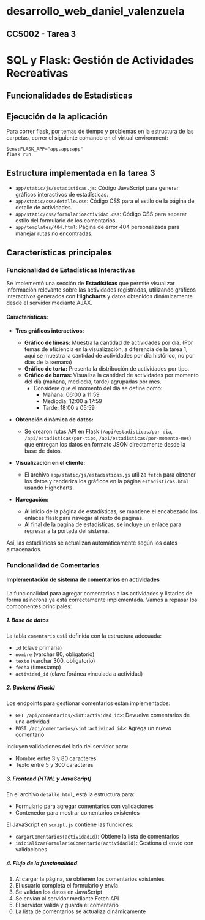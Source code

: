 # desarrollo_web_daniel_valenzuela

## CC5002 - Tarea 3

# SQL y Flask: Gestión de Actividades Recreativas

## Funcionalidades de Estadísticas

## Ejecución de la aplicación

Para correr flask, por temas de tiempo y problemas en la estructura de las carpetas, correr el siguiente comando en 
el virtual environment:
```
$env:FLASK_APP="app.app:app"
flask run
```

## Estructura implementada en la tarea 3

- `app/static/js/estadisticas.js`: Código JavaScript para generar gráficos interactivos de estadísticas.
- `app/static/css/detalle.css`: Código CSS para el estilo de la página de detalle de actividades.
- `app/static/css/formularioactividad.css`: Código CSS para separar estilo del formulario de los comentarios.
- `app/templates/404.html`: Página de error 404 personalizada para manejar rutas no encontradas.


## Características principales

### Funcionalidad de Estadísticas Interactivas

Se implementó una sección de **Estadísticas** que permite visualizar información relevante sobre las actividades registradas, 
utilizando gráficos interactivos generados con **Highcharts** y datos obtenidos dinámicamente desde el servidor mediante AJAX.

#### Características:

- **Tres gráficos interactivos:**
  - **Gráfico de líneas:** Muestra la cantidad de actividades por día. (Por temas de eficiencia en la visualización, a diferencia de la tarea 1, 
aquí se muestra la cantidad de actividades por día histórico, no por días de la semana)
  - **Gráfico de torta:** Presenta la distribución de actividades por tipo.
  - **Gráfico de barras:** Visualiza la cantidad de actividades por momento del día (mañana, mediodía, tarde) agrupadas por mes. 
    - Considere que el momento del día se define como:
      - Mañana: 06:00 a 11:59
      - Mediodía: 12:00 a 17:59
      - Tarde: 18:00 a 05:59
- **Obtención dinámica de datos:**
  - Se crearon rutas API en Flask (`/api/estadisticas/por-dia`, `/api/estadisticas/por-tipo`, `/api/estadisticas/por-momento-mes`) 
que entregan los datos en formato JSON directamente desde la base de datos.

- **Visualización en el cliente:**
  - El archivo `app/static/js/estadisticas.js` utiliza `fetch` para obtener los datos y renderiza los gráficos en la página `estadisticas.html` 
usando Highcharts.

- **Navegación:**
  - Al inicio de la página de estadísticas, se mantiene el encabezado los enlaces flask para navegar al resto de páginas.
  - Al final de la página de estadísticas, se incluye un enlace para regresar a la portada del sistema.

Así, las estadísticas se actualizan automáticamente según los datos almacenados.

### Funcionalidad de Comentarios 
#### Implementación de sistema de comentarios en actividades

La funcionalidad para agregar comentarios a las actividades y listarlos de forma asíncrona ya está correctamente implementada. Vamos a repasar los componentes principales:

##### 1. Base de datos
La tabla `comentario` está definida con la estructura adecuada:
- `id` (clave primaria)
- `nombre` (varchar 80, obligatorio)
- `texto` (varchar 300, obligatorio)
- `fecha` (timestamp)
- `actividad_id` (clave foránea vinculada a actividad)

##### 2. Backend (Flask)
Los endpoints para gestionar comentarios están implementados:

- `GET /api/comentarios/<int:actividad_id>`: Devuelve comentarios de una actividad
- `POST /api/comentarios/<int:actividad_id>`: Agrega un nuevo comentario

Incluyen validaciones del lado del servidor para:
- Nombre entre 3 y 80 caracteres
- Texto entre 5 y 300 caracteres

##### 3. Frontend (HTML y JavaScript)
En el archivo `detalle.html`, está la estructura para:
- Formulario para agregar comentarios con validaciones
- Contenedor para mostrar comentarios existentes

El JavaScript en `script.js` contiene las funciones:

- `cargarComentarios(actividadId)`: Obtiene la lista de comentarios
- `inicializarFormularioComentario(actividadId)`: Gestiona el envío con validaciones

##### 4. Flujo de la funcionalidad
1. Al cargar la página, se obtienen los comentarios existentes
2. El usuario completa el formulario y envía
3. Se validan los datos en JavaScript
4. Se envían al servidor mediante Fetch API
5. El servidor valida y guarda el comentario
6. La lista de comentarios se actualiza dinámicamente